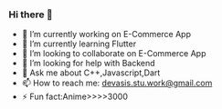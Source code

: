 ### Hi there 👋


- 🔭 I’m currently working on E-Commerce App
- 🌱 I’m currently learning Flutter
- 👯 I’m looking to collaborate on E-Commerce App
- 🤔 I’m looking for help with Backend 
- 💬 Ask me about C++,Javascript,Dart
- 📫 How to reach me: devasis.stu.work@gmail.com
- ⚡ Fun fact:Anime>>>>3000

